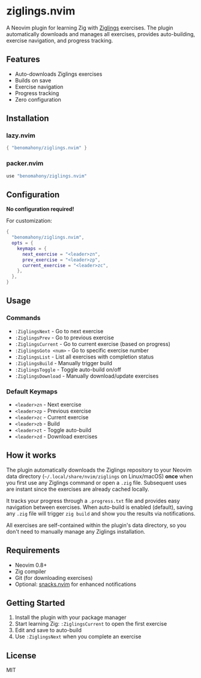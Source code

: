 # ziglings.nvim

A Neovim plugin for learning Zig with [Ziglings](https://ziglings.org/) exercises. The plugin automatically downloads and manages all exercises, provides auto-building, exercise navigation, and progress tracking.

## Features

- Auto-downloads Ziglings exercises
- Builds on save
- Exercise navigation
- Progress tracking
- Zero configuration

## Installation

### lazy.nvim

```lua
{ "benomahony/ziglings.nvim" }
```

### packer.nvim

```lua
use "benomahony/ziglings.nvim"
```

## Configuration

**No configuration required!**

For customization:

```lua
{
  "benomahony/ziglings.nvim",
  opts = {
    keymaps = {
      next_exercise = "<leader>zn",
      prev_exercise = "<leader>zp",
      current_exercise = "<leader>zc",
    },
  },
}
```

## Usage

### Commands

- `:ZiglingsNext` - Go to next exercise
- `:ZiglingsPrev` - Go to previous exercise  
- `:ZiglingsCurrent` - Go to current exercise (based on progress)
- `:ZiglingsGoto <num>` - Go to specific exercise number
- `:ZiglingsList` - List all exercises with completion status
- `:ZiglingsBuild` - Manually trigger build
- `:ZiglingsToggle` - Toggle auto-build on/off
- `:ZiglingsDownload` - Manually download/update exercises

### Default Keymaps

- `<leader>zn` - Next exercise
- `<leader>zp` - Previous exercise
- `<leader>zc` - Current exercise
- `<leader>zb` - Build
- `<leader>zt` - Toggle auto-build
- `<leader>zd` - Download exercises

## How it works

The plugin automatically downloads the Ziglings repository to your Neovim data directory (`~/.local/share/nvim/ziglings` on Linux/macOS) **once** when you first use any Ziglings command or open a `.zig` file. Subsequent uses are instant since the exercises are already cached locally.

It tracks your progress through a `.progress.txt` file and provides easy navigation between exercises. When auto-build is enabled (default), saving any `.zig` file will trigger `zig build` and show you the results via notifications.

All exercises are self-contained within the plugin's data directory, so you don't need to manually manage any Ziglings installation.

## Requirements

- Neovim 0.8+
- Zig compiler
- Git (for downloading exercises)
- Optional: [snacks.nvim](https://github.com/folke/snacks.nvim) for enhanced notifications

## Getting Started

1. Install the plugin with your package manager
2. Start learning Zig: `:ZiglingsCurrent` to open the first exercise
3. Edit and save to auto-build
4. Use `:ZiglingsNext` when you complete an exercise

## License

MIT
